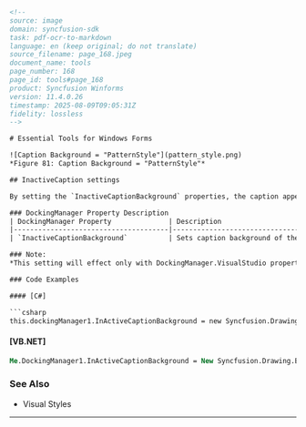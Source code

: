 ```html
<!--  
source: image
domain: syncfusion-sdk
task: pdf-ocr-to-markdown
language: en (keep original; do not translate)
source_filename: page_168.jpeg
document_name: tools
page_number: 168
page_id: tools#page_168
product: Syncfusion Winforms
version: 11.4.0.26
timestamp: 2025-08-09T09:05:31Z
fidelity: lossless
-->

# Essential Tools for Windows Forms

![Caption Background = "PatternStyle"](pattern_style.png)
*Figure 81: Caption Background = "PatternStyle"*

## InactiveCaption settings

By setting the `InactiveCaptionBackground` properties, the caption appearance of the inactive control in the docked controls can be customized.

### DockingManager Property Description
| DockingManager Property              | Description                                                                                                                                                 |
|--------------------------------------|-------------------------------------------------------------------------------------------------------------------------------------------------------------|
| `InactiveCaptionBackground`          | Sets caption background of the inactive docked control using `BrushInfo` object.                                                                              |

### Note:
*This setting will effect only with DockingManager.VisualStudio property set as Default.*

### Code Examples

#### [C#]

```csharp
this.dockingManager1.InActiveCaptionBackground = new Syncfusion.Drawing.BrushInfo(Syncfusion.Drawing.GradientStyle.Horizontal, System.Drawing.Color.Ivory, System.Drawing.SystemColors.Control);
```

#### [VB.NET]

```vb
Me.DockingManager1.InActiveCaptionBackground = New Syncfusion.Drawing.BrushInfo(Syncfusion.Drawing.GradientStyle.Horizontal, System.Drawing.Color.Ivory, System.Drawing.SystemColors.Control)
```

### See Also
- Visual Styles

---

<!-- tags: [inactivecaption, captionbackground, visualstyles, syncfusionwinforms, 11.4.0.26] keywords: [dockmanager, gradientstyle, ivory, control, inactivecaptionbackground, visualstyles, csharp, vb.net, docked controls] -->
```